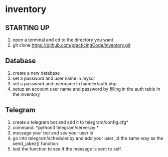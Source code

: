 # inventory

## STARTING UP
1) open a terminal and cd to the directory you want
2) git clone https://github.com/practicingCode/inventory.git

## Database
1) create a new database
2) set a password and user name in mysql
3) set a password and username in handler/auth.php
4) setup an account user name and password by filling in the auth table in the inventory

## Telegram
1) create a telegram bot and add it to telegram/config.cfg*
2) command: 
     *python3 telegram/server.py *
3) message your bot and see your user id
4) go into telegram/scheduler.py and add your user_id the same way as the send_jabez() function
5) test the function to see if the message is sent to self.
